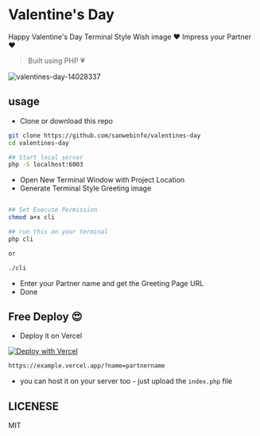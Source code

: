 # Valentine's Day

Happy Valentine's Day Terminal Style Wish image ❤️ Impress your Partner ❤️

> Built using PHP 💗  

![valentines-day-14028337](https://github.com/sanwebinfo/valentines-day/assets/10300271/acf69a23-2952-4997-9e69-527d80259d24)

## usage

- Clone or download this repo

```sh
git clone https://github.com/sanwebinfo/valentines-day
cd valentines-day

## Start local server
php -S localhost:6003
```

- Open New Terminal Window with Project Location
- Generate Terminal Style Greeting image

```sh

## Set Execute Permission
chmod a+x cli

## run this on your terminal
php cli

or 

./cli

```

- Enter your Partner name and get the Greeting Page URL
- Done

## Free Deploy 😍

- Deploy it on Vercel

[![Deploy with Vercel](https://vercel.com/button)](https://vercel.com/new/clone?repository-url=https%3A%2F%2Fgithub.com%2Fsanwebinfo%2Fvalentines-day)

```sh
https://example.vercel.app/?name=partnername
```

- you can host it on your server too - just upload the `index.php` file

## LICENESE

MIT
